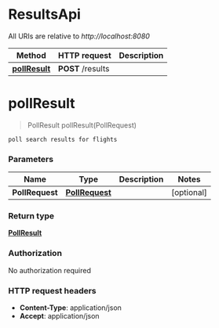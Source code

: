 # ResultsApi

All URIs are relative to *http://localhost:8080*

Method | HTTP request | Description
------------- | ------------- | -------------
[**pollResult**](ResultsApi.md#pollResult) | **POST** /results | 


<a name="pollResult"></a>
# **pollResult**
> PollResult pollResult(PollRequest)



    poll search results for flights

### Parameters

Name | Type | Description  | Notes
------------- | ------------- | ------------- | -------------
 **PollRequest** | [**PollRequest**](../Models/PollRequest.md)|  | [optional]

### Return type

[**PollResult**](../Models/PollResult.md)

### Authorization

No authorization required

### HTTP request headers

- **Content-Type**: application/json
- **Accept**: application/json

